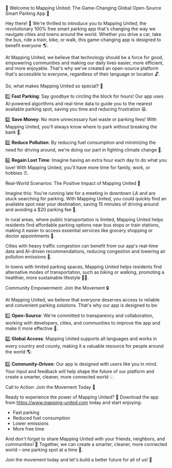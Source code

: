 🚀 Welcome to Mapping United: The Game-Changing Global Open-Source Smart Parking App 🚀

Hey there! 👋 We're thrilled to introduce you to Mapping United, the revolutionary 100% free smart parking app that's changing the way we navigate cities and towns around the world. Whether you drive a car, take the bus, ride a train, bike, or walk, this game-changing app is designed to benefit everyone 🌎.

At Mapping United, we believe that technology should be a force for good, empowering communities and making our daily lives easier, more efficient, and more enjoyable. That's why we've created an open-source platform that's accessible to everyone, regardless of their language or location 🔓.

So, what makes Mapping United so special? 🤔

1️⃣ **Fast Parking**: Say goodbye to circling the block for hours! Our app uses AI-powered algorithms and real-time data to guide you to the nearest available parking spot, saving you time and reducing frustration 😩.

2️⃣ **Save Money**: No more unnecessary fuel waste or parking fees! With Mapping United, you'll always know where to park without breaking the bank 💸.

3️⃣ **Reduce Pollution**: By reducing fuel consumption and minimizing the need for driving around, we're doing our part in fighting climate change 🌟.

4️⃣ **Regain Lost Time**: Imagine having an extra hour each day to do what you love! With Mapping United, you'll have more time for family, work, or hobbies ⏰.

Real-World Scenarios: The Positive Impact of Mapping United 💪

Imagine this: You're running late for a meeting in downtown LA and are stuck searching for parking. With Mapping United, you could quickly find an available spot near your destination, saving 15 minutes of driving around and avoiding a $20 parking fee 📍.

In rural areas, where public transportation is limited, Mapping United helps residents find affordable parking options near bus stops or train stations, making it easier to access essential services like grocery shopping or doctor appointments 🚌.

Cities with heavy traffic congestion can benefit from our app's real-time data and AI-driven recommendations, reducing congestion and lowering air pollution emissions 🚗.

In towns with limited parking spaces, Mapping United helps residents find alternative modes of transportation, such as biking or walking, promoting a healthier, more sustainable lifestyle 🏃‍♂️.

Community Empowerment: Join the Movement 🔒

At Mapping United, we believe that everyone deserves access to reliable and convenient parking solutions. That's why our app is designed to be:

1️⃣ **Open-Source**: We're committed to transparency and collaboration, working with developers, cities, and communities to improve the app and make it more effective 🔧.

2️⃣ **Global Access**: Mapping United supports all languages and works in every country and county, making it a valuable resource for people around the world 🌎.

3️⃣ **Community-Driven**: Our app is designed with users like you in mind. Your input and feedback will help shape the future of our platform and create a smarter, cleaner, more connected world 💡.

Call to Action: Join the Movement Today 🔴

Ready to experience the power of Mapping United? 🎉 Download the app from https://www.mapping-united.com today and start enjoying:

* Fast parking
* Reduced fuel consumption
* Lower emissions
* More free time

And don't forget to share Mapping United with your friends, neighbors, and communities! 💬 Together, we can create a smarter, cleaner, more connected world – one parking spot at a time 🌟.

Join the movement today and let's build a better future for all of us! 💪